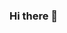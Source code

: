 ### Hi there 👋

<!--
**Sifatullah-ad/Sifatullah-ad** is a ✨ _special_ ✨ repository because its `README.md` (this file) appears on your GitHub profile.

Here are some ideas to get you started:

- 🔭 I’m currently working on AjkerDeal.com! as an Android App Developer
-👯 I’m looking to contribute in open source project in Android and iOS
-⚡ Fun fact: I love to watch Movies and travelling
-->

